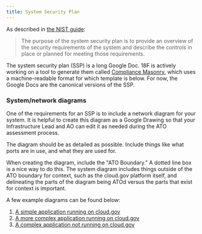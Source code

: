 ```yaml
---
title: System Security Plan
---
```


As described in [the NIST guide](http://csrc.nist.gov/publications/nistpubs/800-18-Rev1/sp800-18-Rev1-final.pdf#page=7):

> The purpose of the system security plan is to provide an overview of the security requirements of the system and describe the controls in place or planned for meeting those requirements.

The system security plan (SSP) is a long Google Doc. 18F is actively working on a tool to generate them called [Compliance Masonry](https://github.com/opencontrol/compliance-masonry), which uses a machine-readable format for which template is below. For now, the Google Docs are the canonical versions of the SSP.

### System/network diagrams

One of the requirements for an SSP is to include a network diagram for your system. It is helpful to create this diagram as a Google Drawing so that your Infrastructure Lead and AO can edit it as needed during the ATO assessment process.

The diagram should be as detailed as possible. Include things like what ports are in use, and what they are used for.

When creating the diagram, include the "ATO Boundary." A dotted line box is a nice way to do this. The system diagram includes things outside of the ATO boundary for context, such as the cloud.gov platform itself, and delineating the parts of the diagram being ATOd versus the parts that exist for context is important.

A few example diagrams can be found below:

1. [A simple application running on cloud.gov](https://docs.google.com/drawings/d/1nwclBJQfbuzsnGOqe88VukQl3uiH1Jfa4c0FT1Cq43I/edit)
1. [A more complex application running on cloud.gov](https://docs.google.com/drawings/d/1k1wykk5PbLKSNJj8FyZbIlpX0D8r1q3-w-uRK_WWt9g/edit)
1. [A complex application not running on cloud.gov](https://docs.google.com/drawings/d/10cH-OUB1NWzCI0v9LPzm7AXCfrHXNkDgnae-7hcUFu8/edit)
